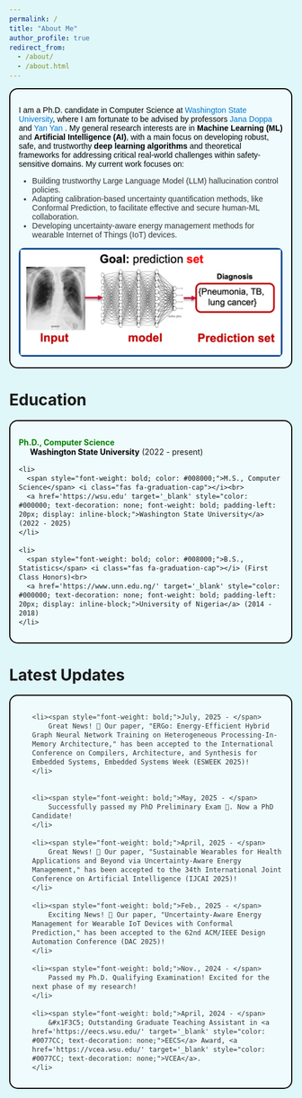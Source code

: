 ```yaml
---
permalink: /
title: "About Me"
author_profile: true
redirect_from: 
  - /about/
  - /about.html
---
```


<style>
  html, body {
    height: 100;
    margin: 0;
    background-color: #E0F7FA;
  }
</style>

<div style="border: 2px solid #000000; padding: 15px; background-color: #F0FBFD; border-radius: 15px; margin-bottom: 20px; font-family: Arial, sans-serif; color: #333333;">
  <p style="color: #000000;">
    I am a Ph.D. candidate in Computer Science at 
    <a href='https://wsu.edu' target='_blank' style="color: #0077CC; text-decoration: none;">Washington State University</a>, 
    where I am fortunate to be advised by professors
    <a href='https://eecs.wsu.edu/~jana/' target='_blank' style="color: #0077CC; text-decoration: none;">Jana Doppa</a> and <a href='https://www.yanyan.pro/index.html' target='_blank' style="color: #0077CC; text-decoration: none;">Yan Yan</a> . 
    My general research interests are in <span style="font-weight: bold;">Machine Learning (ML)</span> and 
    <span style="font-weight: bold;">Artificial Intelligence (AI)</span>, 
    with a main focus on developing robust, safe, and trustworthy <span style="font-weight: bold;">deep learning algorithms</span> and theoretical frameworks for addressing critical real-world challenges within safety-sensitive domains. My current work focuses on:
  </p>
  <ul>
    <li>Building trustworthy Large Language Model (LLM) hallucination control policies.</li>
    <li>Adapting calibration-based uncertainty quantification methods, like Conformal Prediction, to facilitate effective and secure human-ML collaboration.</li>
    <li>Developing uncertainty-aware energy management methods for wearable Internet of Things (IoT) devices.</li>
  </ul>

  <!-- Image inside the same box -->
  <div style="text-align: center; margin-top: 15px;">
    <img src="/images/predSet.png" alt="Illustration of TML for classification" style="max-width: 100%; height: auto; border-radius: 10px;">
  </div>
</div>



Education
======
<div style="border: 2px solid #000000; padding: 15px; background-color: #F0FBFD; border-radius: 15px; margin-bottom: 20px;">
  <ul style="list-style-type: none; padding-left: 0;">
    <li>
      <span style="font-weight: bold; color: #008000;">Ph.D., Computer Science</span><br>
      <a href='https://wsu.edu' target='_blank' style="color: #000000; text-decoration: none; font-weight: bold; padding-left: 20px; display: inline-block;">Washington State University</a> (2022 - present)
    </li>
    <!-- <li>
      <span style="font-weight: bold; color: #008000;">MS., Computer Science</span> <i class="fas fa-graduation-cap"></i><br>
      <a href='https://wsu.edu' target='_blank' style="color: #000000; text-decoration: none; font-weight: bold; padding-left: 20px; display: inline-block;">Washington State University</a> (2022 - 2024)
    </li> -->

    <li>
      <span style="font-weight: bold; color: #008000;">M.S., Computer Science</span> <i class="fas fa-graduation-cap"></i><br>
      <a href='https://wsu.edu' target='_blank' style="color: #000000; text-decoration: none; font-weight: bold; padding-left: 20px; display: inline-block;">Washington State University</a> (2022 - 2025)
    </li>

    <li>
      <span style="font-weight: bold; color: #008000;">B.S., Statistics</span> <i class="fas fa-graduation-cap"></i> (First Class Honors)<br>
      <a href='https://www.unn.edu.ng/' target='_blank' style="color: #000000; text-decoration: none; font-weight: bold; padding-left: 20px; display: inline-block;">University of Nigeria</a> (2014 - 2018)
    </li>
  </ul>
</div>










Latest Updates
======
<div style="border: 2px solid #000000; padding: 15px; background-color: #F0FBFD; border-radius: 15px; margin-bottom: 20px; font-family: Arial, sans-serif; color: #333333;">
  <ul>

    <li><span style="font-weight: bold;">July, 2025 - </span> 
        Great News! 🎉 Our paper, "ERGo: Energy-Efficient Hybrid Graph Neural Network Training on Heterogeneous Processing-In-Memory Architecture," has been accepted to the International Conference on Compilers, Architecture, and Synthesis for Embedded Systems, Embedded Systems Week (ESWEEK 2025)!
    </li>


    <li><span style="font-weight: bold;">May, 2025 - </span> 
        Successfully passed my PhD Preliminary Exam 🎉. Now a PhD Candidate!
    </li>
    
    <li><span style="font-weight: bold;">April, 2025 - </span> 
        Great News! 🎉 Our paper, "Sustainable Wearables for Health Applications and Beyond via Uncertainty-Aware Energy Management," has been accepted to the 34th International Joint Conference on Artificial Intelligence (IJCAI 2025)!
    </li>
    
    <li><span style="font-weight: bold;">Feb., 2025 - </span> 
        Exciting News! 🎉 Our paper, "Uncertainty-Aware Energy Management for Wearable IoT Devices with Conformal Prediction," has been accepted to the 62nd ACM/IEEE Design Automation Conference (DAC 2025)!
    </li>
    
    <li><span style="font-weight: bold;">Nov., 2024 - </span> 
        Passed my Ph.D. Qualifying Examination! Excited for the next phase of my research!
    </li>
    
    <li><span style="font-weight: bold;">April, 2024 - </span> 
        &#x1F3C5; Outstanding Graduate Teaching Assistant in <a href='https://eecs.wsu.edu/' target='_blank' style="color: #0077CC; text-decoration: none;">EECS</a> Award, <a href='https://vcea.wsu.edu/' target='_blank' style="color: #0077CC; text-decoration: none;">VCEA</a>.
    </li>
    
  </ul>
</div>
 

<!-- This is a comment -->

<!-- Example: editing a markdown file for a talk -->
<!-- ![Editing a markdown file for a talk](/images/editing-talk.png) -->




